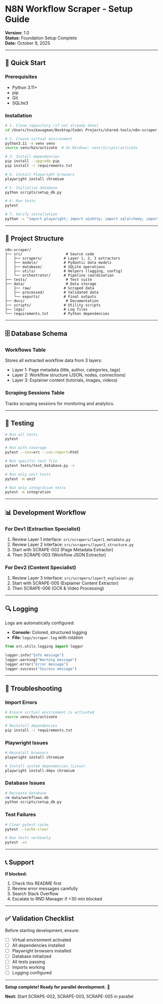 # N8N Workflow Scraper - Setup Guide

**Version:** 1.0  
**Status:** Foundation Setup Complete  
**Date:** October 9, 2025

---

## 🚀 Quick Start

### Prerequisites
- Python 3.11+
- pip
- Git
- SQLite3

### Installation

```bash
# 1. Clone repository (if not already done)
cd /Users/tsvikavagman/Desktop/Code\ Projects/shared-tools/n8n-scraper

# 2. Create virtual environment
python3.11 -m venv venv
source venv/bin/activate  # On Windows: venv\Scripts\activate

# 3. Install dependencies
pip install --upgrade pip
pip install -r requirements.txt

# 4. Install Playwright browsers
playwright install chromium

# 5. Initialize database
python scripts/setup_db.py

# 6. Run tests
pytest

# 7. Verify installation
python -c "import playwright; import aiohttp; import sqlalchemy; import pydantic; print('✅ All imports OK')"
```

---

## 📁 Project Structure

```
n8n-scraper/
├── src/                    # Source code
│   ├── scrapers/          # Layer 1, 2, 3 extractors
│   ├── models/            # Pydantic data models
│   ├── database/          # SQLite operations
│   ├── utils/             # Helpers (logging, config)
│   └── orchestrator/      # Pipeline coordination
├── tests/                  # Test suite
├── data/                   # Data storage
│   ├── raw/               # Scraped data
│   ├── processed/         # Validated data
│   └── exports/           # Final outputs
├── docs/                   # Documentation
├── scripts/               # Utility scripts
├── logs/                  # Log files
└── requirements.txt       # Python dependencies
```

---

## 🗄️ Database Schema

### Workflows Table
Stores all extracted workflow data from 3 layers:
- Layer 1: Page metadata (title, author, categories, tags)
- Layer 2: Workflow structure (JSON, nodes, connections)
- Layer 3: Explainer content (tutorials, images, videos)

### Scraping Sessions Table
Tracks scraping sessions for monitoring and analytics.

---

## 🧪 Testing

```bash
# Run all tests
pytest

# Run with coverage
pytest --cov=src --cov-report=html

# Run specific test file
pytest tests/test_database.py -v

# Run only unit tests
pytest -m unit

# Run only integration tests
pytest -m integration
```

---

## 📊 Development Workflow

### For Dev1 (Extraction Specialist)
1. Review Layer 1 interface: `src/scrapers/layer1_metadata.py`
2. Review Layer 2 interface: `src/scrapers/layer2_structure.py`
3. Start with SCRAPE-002 (Page Metadata Extractor)
4. Then SCRAPE-003 (Workflow JSON Extractor)

### For Dev2 (Content Specialist)
1. Review Layer 3 interface: `src/scrapers/layer3_explainer.py`
2. Start with SCRAPE-005 (Explainer Content Extractor)
3. Then SCRAPE-006 (OCR & Video Processing)

---

## 🔍 Logging

Logs are automatically configured:
- **Console:** Colored, structured logging
- **File:** `logs/scraper.log` with rotation

```python
from src.utils.logging import logger

logger.info("Info message")
logger.warning("Warning message")
logger.error("Error message")
logger.success("Success message")
```

---

## 🐛 Troubleshooting

### Import Errors
```bash
# Ensure virtual environment is activated
source venv/bin/activate

# Reinstall dependencies
pip install -r requirements.txt
```

### Playwright Issues
```bash
# Reinstall browsers
playwright install chromium

# Install system dependencies (Linux)
playwright install-deps chromium
```

### Database Issues
```bash
# Recreate database
rm data/workflows.db
python scripts/setup_db.py
```

### Test Failures
```bash
# Clear pytest cache
pytest --cache-clear

# Run tests verbosely
pytest -vv
```

---

## 📞 Support

**If blocked:**
1. Check this README first
2. Review error messages carefully
3. Search Stack Overflow
4. Escalate to RND Manager if >30 min blocked

---

## ✅ Validation Checklist

Before starting development, ensure:
- [ ] Virtual environment activated
- [ ] All dependencies installed
- [ ] Playwright browsers installed
- [ ] Database initialized
- [ ] All tests passing
- [ ] Imports working
- [ ] Logging configured

---

**Setup complete! Ready for parallel development.** 🚀

**Next:** Start SCRAPE-002, SCRAPE-003, SCRAPE-005 in parallel

